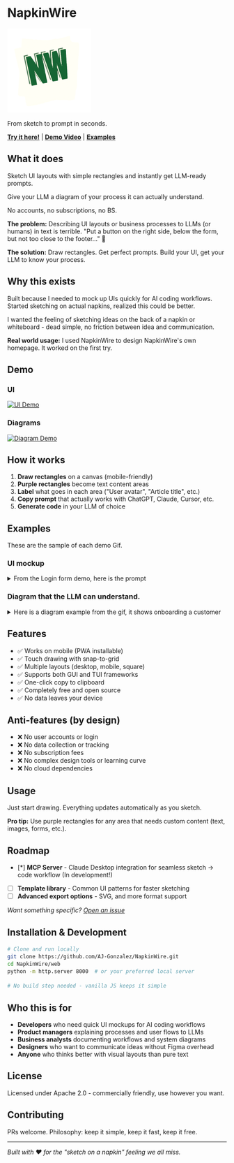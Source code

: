 # NapkinWire

![Napkinwire icon](web/icon-192.png)

From sketch to prompt in seconds.

**[Try it here!](https://www.napkinwire.lat/)** | **[Demo Video](#demo)** | **[Examples](#examples)**

## What it does

Sketch UI layouts with simple rectangles and instantly get LLM-ready prompts.

Give your LLM a diagram of your process it can actually understand.

No accounts, no subscriptions, no BS.

**The problem:** Describing UI layouts or business processes to LLMs (or humans) in text is terrible. "Put a button on the right side, below the form, but not too close to the footer..." 🤮

**The solution:** Draw rectangles. Get perfect prompts. Build your UI, get your LLM to know your process.

## Why this exists

Built because I needed to mock up UIs quickly for AI coding workflows. Started sketching on actual napkins, realized this could be better.

I wanted the feeling of sketching ideas on the back of a napkin or whiteboard - dead simple, no friction between idea and communication.

**Real world usage:** I used NapkinWire to design NapkinWire's own homepage. It worked on the first try.

## Demo

### UI

[![UI Demo](https://img.youtube.com/vi/UkBR1bfjrr8/0.jpg)](https://www.youtube.com/watch?v=UkBR1bfjrr8)

### Diagrams


[![Diagram Demo](https://img.youtube.com/vi/tobQSC0ESPI/0.jpg)](https://www.youtube.com/watch?v=tobQSC0ESPI)


## How it works

1. **Draw rectangles** on a canvas (mobile-friendly)
2. **Purple rectangles** become text content areas  
3. **Label** what goes in each area ("User avatar", "Article title", etc.)
4. **Copy prompt** that actually works with ChatGPT, Claude, Cursor, etc.
5. **Generate code** in your LLM of choice

## Examples

These are the sample of each demo Gif.

### UI mockup

<details>

<summary>From the Login form demo, here is the prompt</summary>


```
Create this GUI using Vanilla JS with Tailwind CSS, it will be used for a Login form for my landing page



                                                     
           ###########################               
           # @@@@@@@@@@@@@@@@@@@@@@  #               
           # @  11111111111       @  #               
           # @@@@@@@@@@@@@@@@@@@@@@  #               
           #                         #               
           # @@@@@@@@@@@@@@@@@@@@@@  #               
           # @  22222222222       @  #               
           # @@@@@@@@@@@@@@@@@@@@@@  #               
           #                         #               
           #                         #               
           # &&&&&&&&&&&&&&&&&&&&    #               
           # &  333333333333    &    #               
           # &                  &    #               
           # &&&&&&&&&&&&&&&&&&&&    #               
           #                         #               
           #                         #               
           #                         #               
           # %%%%%%%    %%%%%%%%%    #               
           # %     %    %       %    #               
           # %444  %    % 5555  %    #               
           # %4 4  %    % 5555  %    #               
           # %444  %    %       %    #               
           # %     %    %       %    #               
           # %     %    %%%%%%%%%    #               
           # %%%%%%%                 #               
           #                         #               
           ###########################               
                                                     
                                                     



Content areas:
Text Area 1: Username or email field
Text Area 2: password field
Text Area 3: captcha (will add later) use placeholder text
Text Area 4: Log in button
Text Area 5: Sign in button


Please create a functional interface that matches this layout exactly. Use the visual structure shown in the ASCII art as your guide for positioning and proportions.

Additional requirements: 

Dark theme with blue accents. 
No rounded corners. 
```


</details>


### Diagram that the LLM can understand.

<details> 

<summary>Here is a diagram example from the gif, it shows onboarding a customer</summary>


```
Here is my Customer onboarding for my SaaS represented as a diagram:

                                                                                                    
                                                                                                    
                                                                                                    
                                                                                                    
                                                                                                    
                                                                                                    
                                          44444444444444444444444444                      999999    
                                          4                        4                     999  999   
                                          4                        4            666     99      99  
                                          4                        4           66 66    99      99  
                                          4                        4          66   66   99      99  
                                          4                        4        66       66 99      99  
                                          4                        4        66       66 99      99  
                                          4                        4          66   66    999  999   
                                          4                        4           66 66      999999    
                                          4                        4            666                 
                                          44444444444444444444444444                                
                                                                                                    
                                                                                                    
                                                                                                    
                                                                                                    
                                                                                                    
                                                                                                    
        1                                                                                           
     1111111                                                           888888888888888888888        
    111111111       2222222222222                                      8                   8        
   111     111      2           2              33                      8                   8        
   11       11      2           2             3333                     8                   8        
   11       11      2           2           33    33                   8                   8        
  111       111     2           2          33      33                  8                   8        
   11       11      2           2        33          33                8                   8        
   11       11      2           2        33          33                8                   8        
   111     111      2           2          33      33                  8                   8        
    111111111       2222222222222           33    33                   8                   8        
     1111111                                  3333                     888888888888888888888        
        1                                      33                                                   
                                                                                                    
                                                                                                    
                                                                                                    
                                                                                                    
                                                                                                    
                                                                                                    
                                                                                                    
                                           55555555555555555555555555           7                   
                                           5                        5          777        1010101010     
                                           5                        5         77 77      10101010101010    
                                           5                        5        77   77    1010     1010   
                                           5                        5       77     77   1010     1010   
                                           5                        5       77     77   10       10   
                                           5                        5        77   77    10       10   
                                           5                        5         77 77     1010     1010   
                                           5                        5          777      1010     1010   
                                           55555555555555555555555555           7        10101010101010    
                                                                                          1010101010     
                                                                                                    
                                                                                                    
                                                                                                    
                                                                                                    
                                                                                                    
                                                                                                    


Legend:
1: Customer joins (Start/End Point)
2: Send welcome email (Process/Action)
3: is b2b? (Decision Point)
4: B2B customer, connect with account rep (Process/Action)
5: B2C, connect with AI chatbot rep (Process/Action)
6: issue? (Decision Point)
7: issue? (Decision Point)
8: If there is an issue escalate to L2 rep (Process/Action)
9: Success! (Start/End Point)
10: Success! (Start/End Point)


Connections:
"Customer joins" → "Send welcome email"
"is b2b?" → "B2B customer, connect with account rep"
"is b2b?" → "B2C, connect with AI chatbot rep"
"Send welcome email" → "is b2b?"
"issue?" → "If there is an issue escalate to L2 rep"
"B2B customer, connect with account rep" → "issue?"
"Success!" → "Success!"
"B2C, connect with AI chatbot rep" → "issue?"
"issue?" → "If there is an issue escalate to L2 rep"
"issue?" → "Success!"

Additional context:
This starts with a customer that just joined
```

</details>


## Features

- ✅ Works on mobile (PWA installable)
- ✅ Touch drawing with snap-to-grid
- ✅ Multiple layouts (desktop, mobile, square)
- ✅ Supports both GUI and TUI frameworks
- ✅ One-click copy to clipboard
- ✅ Completely free and open source
- ✅ No data leaves your device

## Anti-features (by design)

- ❌ No user accounts or login
- ❌ No data collection or tracking
- ❌ No subscription fees  
- ❌ No complex design tools or learning curve
- ❌ No cloud dependencies

## Usage

Just start drawing. Everything updates automatically as you sketch.

**Pro tip:** Use purple rectangles for any area that needs custom content (text, images, forms, etc.).

## Roadmap

- [*] **MCP Server** - Claude Desktop integration for seamless sketch → code workflow (In development!)
- [ ] **Template library** - Common UI patterns for faster sketching
- [ ] **Advanced export options** - SVG, and more format support

*Want something specific? [Open an issue](https://github.com/AJ-Gonzalez/NapkinWire/issues)*

## Installation & Development

```bash
# Clone and run locally
git clone https://github.com/AJ-Gonzalez/NapkinWire.git
cd NapkinWire/web
python -m http.server 8000  # or your preferred local server

# No build step needed - vanilla JS keeps it simple
```

## Who this is for

- **Developers** who need quick UI mockups for AI coding workflows
- **Product managers** explaining processes and user flows to LLMs
- **Business analysts** documenting workflows and system diagrams  
- **Designers** who want to communicate ideas without Figma overhead  
- **Anyone** who thinks better with visual layouts than pure text

## License

Licensed under Apache 2.0 - commercially friendly, use however you want.

## Contributing

PRs welcome. Philosophy: keep it simple, keep it fast, keep it free.

---

*Built with ❤️ for the "sketch on a napkin" feeling we all miss.*
